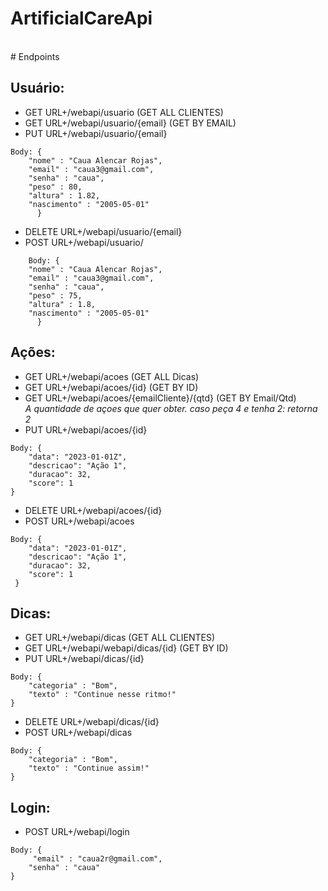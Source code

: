 # ArtificialCareApi
<br>
# Endpoints

## Usuário:
- GET URL+/webapi/usuario (GET ALL CLIENTES)
- GET URL+/webapi/usuario/{email} (GET BY EMAIL)
- PUT URL+/webapi/usuario/{email}
```
Body: {
	"nome" : "Caua Alencar Rojas",
	"email" : "caua3@gmail.com",
	"senha" : "caua",
	"peso" : 80,
	"altura" : 1.82,
	"nascimento" : "2005-05-01"
      }
```
- DELETE URL+/webapi/usuario/{email}
- POST URL+/webapi/usuario/
```
    Body: {
	"nome" : "Caua Alencar Rojas",
	"email" : "caua3@gmail.com",
	"senha" : "caua",
	"peso" : 75,
	"altura" : 1.8,
	"nascimento" : "2005-05-01"
      }
``` 
## Ações:
- GET URL+/webapi/acoes (GET ALL Dicas)
- GET URL+/webapi/acoes/{id} (GET BY ID)
- GET URL+/webapi/acoes/{emailCliente}/{qtd} (GET BY Email/Qtd) <br>
*A quantidade de açoes que quer obter. caso peça 4 e tenha 2: retorna 2*
- PUT URL+/webapi/acoes/{id}
```
Body: {
	"data": "2023-01-01Z",
	"descricao": "Ação 1",
	"duracao": 32,
	"score": 1
}
```
- DELETE URL+/webapi/acoes/{id}
- POST URL+/webapi/acoes
```
Body: {
	"data": "2023-01-01Z",
	"descricao": "Ação 1",
	"duracao": 32,
	"score": 1    
 }
 ```
## Dicas:
- GET URL+/webapi/dicas (GET ALL CLIENTES)
- GET URL+/webapi/webapi/dicas/{id} (GET BY ID)
- PUT URL+/webapi/dicas/{id}
```
Body: {
	"categoria" : "Bom",
	"texto" : "Continue nesse ritmo!"
}
```
- DELETE URL+/webapi/dicas/{id}
- POST URL+/webapi/dicas
```
Body: {
	"categoria" : "Bom",
	"texto" : "Continue assim!"
}
```

## Login: 
- POST URL+/webapi/login
```
Body: {
 	 "email" : "caua2r@gmail.com",
	"senha" : "caua"
}
```
